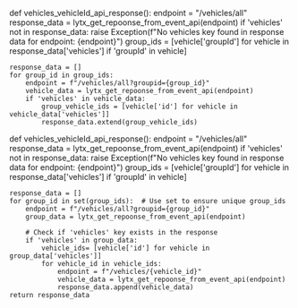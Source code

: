 def vehicles_vehicleId_api_response():
    endpoint = "/vehicles/all"   
    response_data = lytx_get_repoonse_from_event_api(endpoint)
    if 'vehicles' not in response_data:
        raise Exception(f"No vehicles key found in response data for endpoint: {endpoint}")
    group_ids = [vehicle['groupId'] for vehicle in response_data['vehicles'] if 'groupId' in vehicle]

    response_data = []
    for group_id in group_ids:
        endpoint = f"/vehicles/all?groupid={group_id}"
        vehicle_data = lytx_get_repoonse_from_event_api(endpoint)
        if 'vehicles' in vehicle_data:
            group_vehicle_ids = [vehicle['id'] for vehicle in vehicle_data['vehicles']]
            response_data.extend(group_vehicle_ids)


def vehicles_vehicleId_api_response():
    endpoint = "/vehicles/all"   
    response_data = lytx_get_repoonse_from_event_api(endpoint)
    if 'vehicles' not in response_data:
        raise Exception(f"No vehicles key found in response data for endpoint: {endpoint}")
    group_ids = [vehicle['groupId'] for vehicle in response_data['vehicles'] if 'groupId' in vehicle]

    response_data = []
    for group_id in set(group_ids):  # Use set to ensure unique group_ids
        endpoint = f"/vehicles/all?groupid={group_id}"
        group_data = lytx_get_repoonse_from_event_api(endpoint)
        
        # Check if 'vehicles' key exists in the response
        if 'vehicles' in group_data:
            vehicle_ids= [vehicle['id'] for vehicle in group_data['vehicles']]
            for vehicle_id in vehicle_ids:
                endpoint = f"/vehicles/{vehicle_id}"
                vehicle_data = lytx_get_repoonse_from_event_api(endpoint)
                response_data.append(vehicle_data)
    return response_data
